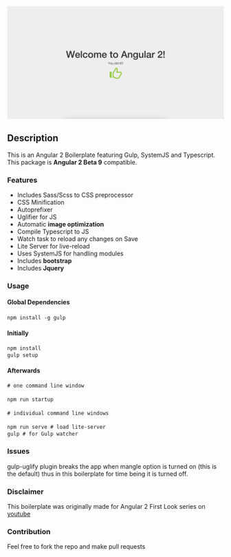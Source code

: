 ![alt text](./assets/images/index_image.png "Welcome Screen of Successful Installation")

## Description

This is an Angular 2 Boilerplate featuring Gulp, SystemJS and Typescript. This package is **Angular 2 Beta 9** compatible.

### Features

* Includes Sass/Scss to CSS preprocessor
* CSS Minification
* Autoprefixer
* Uglifier for JS
* Automatic **image optimization**
* Compile Typescript to JS
* Watch task to reload any changes on Save
* Lite Server for live-reload
* Uses SystemJS for handling modules
* Includes **bootstrap**
* Includes **Jquery**

### Usage

#### Global Dependencies

```
npm install -g gulp
```

#### Initially
```
npm install
gulp setup

```

#### Afterwards

```
# one command line window

npm run startup

# individual command line windows

npm run serve # load lite-server
gulp # for Gulp watcher
```
### Issues

gulp-uglify plugin breaks the app when mangle option is turned on (this is the default) thus in this boilerplate for time being it is turned off.

### Disclaimer

This boilerplate was originally made for Angular 2 First Look series on [youtube](https://www.youtube.com/channel/UCxhcaC1wjUuFq3fC95i48fA)

### Contribution

Feel free to fork the repo and make pull requests
